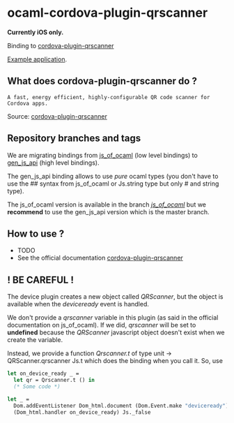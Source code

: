 # ocaml-cordova-plugin-qrscanner

**Currently iOS only.**

Binding to
[cordova-plugin-qrscanner](https://github.com/apache/cordova-plugin-qrscanner)

[Example
application](https://github.com/dannywillems/ocaml-cordova-plugin-qrscanner-example).

## What does cordova-plugin-qrscanner do ?

```
A fast, energy efficient, highly-configurable QR code scanner for Cordova apps.
```

Source: [cordova-plugin-qrscanner](https://github.com/apache/cordova-plugin-qrscanner)

## Repository branches and tags

We are migrating bindings from
[js_of_ocaml](https://github.com/ocsigen/js_of_ocaml) (low level bindings) to
[gen_js_api](https://github.com/lexifi/gen_js_api) (high level bindings).

The gen_js_api binding allows to use *pure* ocaml types (you don't have to use
the ## syntax from js_of_ocaml or Js.string type but only # and string type).

The js_of_ocaml version is available in the branch
[*js_of_ocaml*](https://github.com/dannywillems/ocaml-cordova-plugin-qrscanner/tree/js_of_ocaml)
but we **recommend** to use the gen_js_api version which is the master branch.

## How to use ?

* TODO
* See the official documentation
[cordova-plugin-qrscanner](https://github.com/apache/cordova-plugin-qrscanner)

## ! BE CAREFUL !

The device plugin creates a new object called *QRScanner*, but the object is
available when the *deviceready* event is handled.

We don't provide a *qrscanner* variable in this plugin (as said in the official
documentation on js_of_ocaml). If we did, *qrscanner* will be set to **undefined**
because the *QRScanner* javascript object doesn't exist when we create
the variable.

Instead, we provide a function *Qrscanner.t* of type unit -> QRScanner.qrscanner
Js.t which does the binding when you call it.
So, use

```OCaml
let on_device_ready _ =
  let qr = Qrscanner.t () in
  (* Some code *)

let _ =
  Dom.addEventListener Dom_html.document (Dom.Event.make "deviceready")
  (Dom_html.handler on_device_ready) Js._false
```
